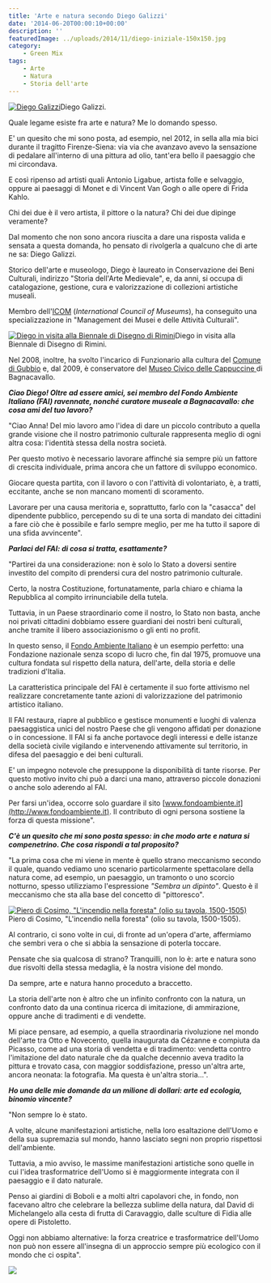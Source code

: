 ```yaml
---
title: 'Arte e natura secondo Diego Galizzi'
date: '2014-06-20T00:00:10+00:00'
description: ''
featuredImage: ../uploads/2014/11/diego-iniziale-150x150.jpg
category:
    - Green Mix
tags:
    - Arte
    - Natura
    - Storia dell'arte
---
```



[![Diego Galizzi](../uploads/2014/11/diego-iniziale-300x213.jpg)](https://myhumus.com/wp-content/uploads/2014/11/diego-iniziale.jpg)Diego Galizzi.

Quale legame esiste fra arte e natura? Me lo domando spesso.

E' un quesito che mi sono posta, ad esempio, nel 2012, in sella alla mia bici durante il tragitto Firenze-Siena: via via che avanzavo avevo la sensazione di pedalare all'interno di una pittura ad olio, tant'era bello il paesaggio che mi circondava.

E così ripenso ad artisti quali Antonio Ligabue, artista folle e selvaggio, oppure ai paesaggi di Monet e di Vincent Van Gogh o alle opere di Frida Kahlo.

Chi dei due è il vero artista, il pittore o la natura? Chi dei due dipinge veramente?

Dal momento che non sono ancora riuscita a dare una risposta valida e sensata a questa domanda, ho pensato di rivolgerla a qualcuno che di arte ne sa: Diego Galizzi.

Storico dell'arte e museologo, Diego è laureato in Conservazione dei Beni Culturali, indirizzo "Storia dell'Arte Medievale", e, da anni, si occupa di catalogazione, gestione, cura e valorizzazione di collezioni artistiche museali.

Membro dell'[ICOM](http://www.icom-italia.org) (*International Council of Museums*), ha conseguito una specializzazione in "Management dei Musei e delle Attività Culturali".

[![Diego in visita alla Biennale di Disegno di Rimini](../uploads/2014/11/diego-300x169.jpg)](https://myhumus.com/wp-content/uploads/2014/11/diego.jpg)Diego in visita alla Biennale di Disegno di Rimini.

Nel 2008, inoltre, ha svolto l'incarico di Funzionario alla cultura del [Comune di Gubbio](http://www.comune.gubbio.pg.it) e, dal 2009, è conservatore del [Museo Civico delle Cappuccine ](http://www.museocivicobagnacavallo.it)di Bagnacavallo.

***Ciao Diego! Oltre ad essere amici, sei membro del Fondo Ambiente Italiano (FAI) ravennate, nonché curatore museale a Bagnacavallo: che cosa ami del tuo lavoro?***

"Ciao Anna! Del mio lavoro amo l'idea di dare un piccolo contributo a quella grande visione che il nostro patrimonio culturale rappresenta meglio di ogni altra cosa: l'identità stessa della nostra società.

Per questo motivo è necessario lavorare affinché sia sempre più un fattore di crescita individuale, prima ancora che un fattore di sviluppo economico.

Giocare questa partita, con il lavoro o con l'attività di volontariato, è, a tratti, eccitante, anche se non mancano momenti di scoramento.

Lavorare per una causa meritoria e, soprattutto, farlo con la "casacca" del dipendente pubblico, percependo su di te una sorta di mandato dei cittadini a fare ciò che è possibile e farlo sempre meglio, per me ha tutto il sapore di una sfida avvincente".

***Parlaci del FAI: di cosa si tratta, esattamente?***

"Partirei da una considerazione: non è solo lo Stato a doversi sentire investito del compito di prendersi cura del nostro patrimonio culturale.

Certo, la nostra Costituzione, fortunatamente, parla chiaro e chiama la Repubblica al compito irrinunciabile della tutela.

Tuttavia, in un Paese straordinario come il nostro, lo Stato non basta, anche noi privati cittadini dobbiamo essere guardiani dei nostri beni culturali, anche tramite il libero associazionismo o gli enti no profit.

In questo senso, il [Fondo Ambiente Italiano](http://www.fondoambiente.it) è un esempio perfetto: una Fondazione nazionale senza scopo di lucro che, fin dal 1975, promuove una cultura fondata sul rispetto della natura, dell'arte, della storia e delle tradizioni d'Italia.

La caratteristica principale del FAI è certamente il suo forte attivismo nel realizzare concretamente tante azioni di valorizzazione del patrimonio artistico italiano.

Il FAI restaura, riapre al pubblico e gestisce monumenti e luoghi di valenza paesaggistica unici del nostro Paese che gli vengono affidati per donazione o in concessione. Il FAI si fa anche portavoce degli interessi e delle istanze della società civile vigilando e intervenendo attivamente sul territorio, in difesa del paesaggio e dei beni culturali.

E' un impegno notevole che presuppone la disponibilità di tante risorse. Per questo motivo invito chi può a darci una mano, attraverso piccole donazioni o anche solo aderendo al FAI.

Per farsi un'idea, occorre solo guardare il sito [www.fondoambiente.it](http://www.fondoambiente.it). Il contributo di ogni persona sostiene la forza di questa missione".

***C'è un quesito che mi sono posta spesso: in che modo arte e natura si compenetrino. Che cosa rispondi a tal proposito?***

"La prima cosa che mi viene in mente è quello strano meccanismo secondo il quale, quando vediamo uno scenario particolarmente spettacolare della natura come, ad esempio, un paesaggio, un tramonto o uno scorcio notturno, spesso utilizziamo l'espressione *"Sembra un dipinto"*. Questo è il meccanismo che sta alla base del concetto di "pittoresco".

[![Piero di Cosimo, "L'incendio nella foresta" (olio su tavola, 1500-1505)](../uploads/2014/11/cosimo-300x103.jpg)](https://myhumus.com/wp-content/uploads/2014/11/cosimo.jpg)Piero di Cosimo, "L'incendio nella foresta" (olio su tavola, 1500-1505).

Al contrario, ci sono volte in cui, di fronte ad un'opera d'arte, affermiamo che sembri vera o che si abbia la sensazione di poterla toccare.

Pensate che sia qualcosa di strano? Tranquilli, non lo è: arte e natura sono due risvolti della stessa medaglia, è la nostra visione del mondo.

Da sempre, arte e natura hanno proceduto a braccetto.

La storia dell'arte non è altro che un infinito confronto con la natura, un confronto dato da una continua ricerca di imitazione, di ammirazione, oppure anche di tradimenti e di vendette.

Mi piace pensare, ad esempio, a quella straordinaria rivoluzione nel mondo dell'arte tra Otto e Novecento, quella inaugurata da Cézanne e compiuta da Picasso, come ad una storia di vendetta e di tradimento: vendetta contro l'imitazione del dato naturale che da qualche decennio aveva tradito la pittura e trovato casa, con maggior soddisfazione, presso un'altra arte, ancora neonata: la fotografia. Ma questa è un'altra storia...".

***Ho una delle mie domande da un milione di dollari: arte ed ecologia, binomio vincente?***

"Non sempre lo è stato.

A volte, alcune manifestazioni artistiche, nella loro esaltazione dell'Uomo e della sua supremazia sul mondo, hanno lasciato segni non proprio rispettosi dell'ambiente.

Tuttavia, a mio avviso, le massime manifestazioni artistiche sono quelle in cui l'idea trasformatrice dell'Uomo si è maggiormente integrata con il paesaggio e il dato naturale.

Penso ai giardini di Boboli e a molti altri capolavori che, in fondo, non facevano altro che celebrare la bellezza sublime della natura, dal David di Michelangelo alla cesta di frutta di Caravaggio, dalle sculture di Fidia alle opere di Pistoletto.

Oggi non abbiamo alternative: la forza creatrice e trasformatrice dell'Uomo non può non essere all'insegna di un approccio sempre più ecologico con il mondo che ci ospita".

![](https://myhumus.com/nextgen-attach_to_post/preview/id--506)

